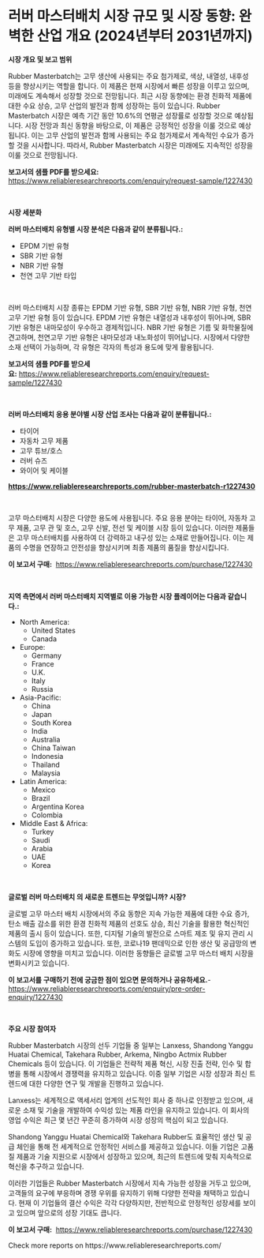 <p><h1>러버 마스터배치 시장 규모 및 시장 동향: 완벽한 산업 개요 (2024년부터 2031년까지)</h1></p><p><strong>시장 개요 및 보고 범위</strong></p>
<p><p>Rubber Masterbatch는 고무 생산에 사용되는 주요 첨가제로, 색상, 내열성, 내후성 등을 향상시키는 역할을 합니다. 이 제품은 현재 시장에서 빠른 성장을 이루고 있으며, 미래에도 계속해서 성장할 것으로 전망됩니다. 최근 시장 동향에는 환경 친화적 제품에 대한 수요 상승, 고무 산업의 발전과 함께 성장하는 등이 있습니다. Rubber Masterbatch 시장은 예측 기간 동안 10.6%의 연평균 성장률로 성장할 것으로 예상됩니다. 시장 전망과 최신 동향을 바탕으로, 이 제품은 긍정적인 성장을 이룰 것으로 예상됩니다. 이는 고무 산업의 발전과 함께 사용되는 주요 첨가제로서 계속적인 수요가 증가할 것을 시사합니다. 따라서, Rubber Masterbatch 시장은 미래에도 지속적인 성장을 이룰 것으로 전망됩니다.</p></p>
<p><strong>보고서의 샘플 PDF를 받으세요:</strong> <a href="https://www.reliableresearchreports.com/enquiry/request-sample/1227430">https://www.reliableresearchreports.com/enquiry/request-sample/1227430</a></p>
<p>&nbsp;</p>
<p><strong>시장 세분화</strong></p>
<p><strong>러버 마스터배치 유형별 시장 분석은 다음과 같이 분류됩니다.:</strong></p>
<p><ul><li>EPDM 기반 유형</li><li>SBR 기반 유형</li><li>NBR 기반 유형</li><li>천연 고무 기반 타입</li></ul></p>
<p>&nbsp;</p>
<p><p>러버 마스터배치 시장 종류는 EPDM 기반 유형, SBR 기반 유형, NBR 기반 유형, 천연고무 기반 유형 등이 있습니다. EPDM 기반 유형은 내열성과 내후성이 뛰어나며, SBR 기반 유형은 내마모성이 우수하고 경제적입니다. NBR 기반 유형은 기름 및 화학물질에 견고하며, 천연고무 기반 유형은 내마모성과 내노화성이 뛰어납니다. 시장에서 다양한 소재 선택이 가능하며, 각 유형은 각자의 특성과 용도에 맞게 활용됩니다.</p></p>
<p><strong>보고서의 샘플 PDF를 받으세요:</strong>&nbsp;<a href="https://www.reliableresearchreports.com/enquiry/request-sample/1227430">https://www.reliableresearchreports.com/enquiry/request-sample/1227430</a></p>
<p>&nbsp;</p>
<p><strong> 러버 마스터배치 응용 분야별 시장 산업 조사는 다음과 같이 분류됩니다.:</strong></p>
<p><ul><li>타이어</li><li>자동차 고무 제품</li><li>고무 튜브/호스</li><li>러버 슈즈</li><li>와이어 및 케이블</li></ul></p>
<p><strong><a href="https://www.reliableresearchreports.com/rubber-masterbatch-r1227430">https://www.reliableresearchreports.com/rubber-masterbatch-r1227430</a></strong></p>
<p>&nbsp;</p>
<p><p>고무 마스터배치 시장은 다양한 용도에 사용됩니다. 주요 응용 분야는 타이어, 자동차 고무 제품, 고무 관 및 호스, 고무 신발, 전선 및 케이블 시장 등이 있습니다. 이러한 제품들은 고무 마스터배치를 사용하여 더 강력하고 내구성 있는 소재로 만들어집니다. 이는 제품의 수명을 연장하고 안전성을 향상시키며 최종 제품의 품질을 향상시킵니다.</p></p>
<p><strong>이 보고서 구매:</strong>&nbsp; <a href="https://www.reliableresearchreports.com/purchase/1227430">https://www.reliableresearchreports.com/purchase/1227430</a></p>
<p>&nbsp;</p>
<p><strong>지역 측면에서 러버 마스터배치 지역별로 이용 가능한 시장 플레이어는 다음과 같습니다.:</strong></p>
<p><ul>
    <li>
        North America:
        <ul>
            <li>United States</li>
            <li>Canada</li>
        </ul>
    </li>
    <li>
        Europe:
        <ul>
            <li>Germany</li>
            <li>France</li>
            <li>U.K.</li>
            <li>Italy</li>
            <li>Russia</li>
        </ul>
    </li>
    <li>
        Asia-Pacific:
        <ul>
            <li>China</li>
            <li>Japan</li>
            <li>South Korea</li>
            <li>India</li>
            <li>Australia</li>
            <li>China Taiwan</li>
            <li>Indonesia</li>
            <li>Thailand</li>
            <li>Malaysia</li>
        </ul>
    </li>
    <li>
        Latin America:
        <ul>
            <li>Mexico</li>
            <li>Brazil</li>
            <li>Argentina Korea</li>
            <li>Colombia</li>
        </ul>
    </li>
    <li>
        Middle East & Africa:
        <ul>
            <li>Turkey</li>
            <li>Saudi</li>
            <li>Arabia</li>
            <li>UAE</li>
            <li>Korea</li>
        </ul>
    </li>
    </ul></p>
<p>&nbsp;</p>
<p><strong>글로벌 러버 마스터배치 의 새로운 트렌드는 무엇입니까? 시장?</strong></p>
<p><p>글로벌 고무 마스터 배치 시장에서의 주요 동향은 지속 가능한 제품에 대한 수요 증가, 탄소 배출 감소를 위한 환경 친화적 제품의 선호도 상승, 최신 기술을 활용한 혁신적인 제품의 출시 등이 있습니다. 또한, 디지털 기술의 발전으로 스마트 제조 및 유지 관리 시스템의 도입이 증가하고 있습니다. 또한, 코로나19 팬데믹으로 인한 생산 및 공급망의 변화도 시장에 영향을 미치고 있습니다. 이러한 동향들은 글로벌 고무 마스터 배치 시장을 변화시키고 있습니다.</p></p>
<p><strong>이 보고서를 구매하기 전에 궁금한 점이 있으면 문의하거나 공유하세요.</strong>- <a href="https://www.reliableresearchreports.com/enquiry/pre-order-enquiry/1227430">https://www.reliableresearchreports.com/enquiry/pre-order-enquiry/1227430</a></p>
<p>&nbsp;</p>
<p><strong>주요 시장 참여자</strong></p>
<p><p>Rubber Masterbatch 시장의 선두 기업들 중 일부는 Lanxess, Shandong Yanggu Huatai Chemical, Takehara Rubber, Arkema, Ningbo Actmix Rubber Chemicals 등이 있습니다. 이 기업들은 전략적 제품 혁신, 시장 진출 전략, 인수 및 합병을 통해 시장에서 경쟁력을 유지하고 있습니다. 이중 일부 기업은 시장 성장과 최신 트렌드에 대한 다양한 연구 및 개발을 진행하고 있습니다.</p><p>Lanxess는 세계적으로 액세서리 업계의 선도적인 회사 중 하나로 인정받고 있으며, 새로운 소재 및 기술을 개발하여 수익성 있는 제품 라인을 유지하고 있습니다. 이 회사의 영업 수익은 최근 몇 년간 꾸준히 증가하여 시장 성장의 핵심이 되고 있습니다.</p><p>Shandong Yanggu Huatai Chemical와 Takehara Rubber도 효율적인 생산 및 공급 체인을 통해 전 세계적으로 안정적인 서비스를 제공하고 있습니다. 이들 기업은 고품질 제품과 기술 지원으로 시장에서 성장하고 있으며, 최근의 트렌드에 맞춰 지속적으로 혁신을 추구하고 있습니다.</p><p>이러한 기업들은 Rubber Masterbatch 시장에서 지속 가능한 성장을 거두고 있으며, 고객들의 요구에 부응하며 경쟁 우위를 유지하기 위해 다양한 전략을 채택하고 있습니다. 현재 이 기업들의 결산 수익은 각각 다양하지만, 전반적으로 안정적인 성장세를 보이고 있으며 앞으로의 성장 기대도 큽니다.</p></p>
<p><strong>이 보고서 구매:</strong>&nbsp;&nbsp;<a href="https://www.reliableresearchreports.com/purchase/1227430">https://www.reliableresearchreports.com/purchase/1227430</a></p>
<p>Check more reports on https://www.reliableresearchreports.com/</p>